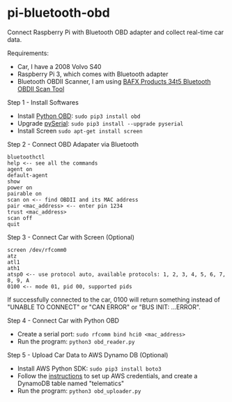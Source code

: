 # pi-bluetooth-obd
Connect Raspberry Pi with Bluetooth OBD adapter and collect real-time car data. 

Requirements:
* Car, I have a 2008 Volvo S40
* Raspberry Pi 3, which comes with Bluetooth adapter
* Bluetooth OBDII Scanner, I am using [BAFX Products 34t5 Bluetooth OBDII Scan Tool](https://www.amazon.com/gp/product/B005NLQAHS)

Step 1 - Install Softwares
* Install [Python OBD](http://python-obd.readthedocs.io/en/latest/): ```sudo pip3 install obd```
* Upgrade [pySerial](https://pythonhosted.org/pyserial/): ```sudo pip3 install --upgrade pyserial```
* Install Screen ```sudo apt-get install screen```

Step 2 - Connect OBD Adapater via Bluetooth
```
bluetoothctl
help <-- see all the commands
agent on
default-agent
show
power on
pairable on
scan on <-- find OBDII and its MAC address
pair <mac_address> <-- enter pin 1234
trust <mac_address>
scan off
quit
```

Step 3 - Connect Car with Screen (Optional)
```
screen /dev/rfcomm0
atz
atl1
ath1
atsp0 <-- use protocol auto, available protocols: 1, 2, 3, 4, 5, 6, 7, 8, 9, A
0100 <-- mode 01, pid 00, supported pids
```
If successfully connected to the car, 0100 will return something instead of "UNABLE TO CONNECT" or "CAN ERROR" or "BUS INIT: ...ERROR".

Step 4 - Connect Car with Python OBD
* Create a serial port: ```sudo rfcomm bind hci0 <mac_address>```
* Run the program: ```python3 obd_reader.py```

Step 5 - Upload Car Data to AWS Dynamo DB (Optional)
* Install AWS Python SDK: ```sudo pip3 install boto3```
* Follow the [instructions](http://boto3.readthedocs.io/en/latest/guide/quickstart.html) to set up AWS credentials, and create a DynamoDB table named "telematics"
* Run the program: ```python3 obd_uploader.py```
